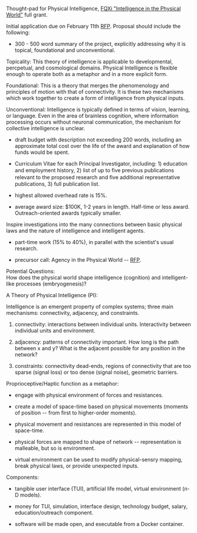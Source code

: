Thought-pad for Physical Intelligence, [FQXi "Intelligence in the Physical World"](https://fqxi.org/grants/large/initial) full grant.  

Initial application due on February 11th [RFP](https://fqxi.org/data/documents/2018-Request-for-Proposals.pdf). Proposal should include the following:  

* 300 - 500 word summary of the project, explicitly addressing why it is topical, foundational and unconventional.  

Topicality: This theory of intelligence is applicable to developmental, percpetual, and cosmological domains. Physical Intelligence is flexible enough to operate both as a metaphor and in a more explicit form.  

Foundational: This is a theory that merges the phenomenology and principles of motion with that of connectivity. It is these two mechanisms which work together to create a form of intelligence from physical inputs.  

Unconventional: Intelligence is typically defined in terms of vision, learning, or language. Even in the area of brainless
cognition, where information processing occurs without neuronal communication, the mechanism for collective intelligence is unclear.  


* draft budget with description not exceeding 200 words, including an approximate total cost over the life of the award and explanation of how funds would be spent.  

* Curriculum Vitae for each Principal Investigator, including: 1) education and employment history, 2) list of up to ﬁve previous publications relevant to the proposed research and ﬁve additional representative publications, 3) full publication list.  

* highest allowed overhead rate is 15%.  

* average award size: $100K, 1-2 years in length. Half-time or less award. Outreach-oriented awards typically smaller.  

Inspire investigations into the many connections between basic physical laws and the nature of intelligence and intelligent agents.   

* part-time work (15% to 40%), in parallel with the scientist's usual research.  

* precursor call: Agency in the Physical World -- [RFP](https://fqxi.org/grants/large/awardees/list/2018).  

Potential Questions:  
How does the physical world shape intelligence (cognition) and intelligent-like processes (embryogenesis)? 


A Theory of Physical Intelligence (PI):  

Intelligence is an emergent property of complex systems; three main mechanisms: connectivity, adjacency, and constraints.  

1) connectivity: interactions between individual units. Interactivity between individual units and environment.  

2) adjacency: patterns of connectivity important. How long is the path between x and y? What is the adjacent possible for any position in the network?  

3) constraints: connectivity dead-ends, regions of connectivity that are too sparse (signal loss) or too dense (signal noise), geometric barriers.  

Proprioceptive/Haptic function as a metaphor:  

* engage with physical environment of forces and resistances.  

* create a model of space-time based on physical movements (moments of position -- from first to higher-order moments).  

* physical movement and resistances are represented in this model of space-time.  

* physical forces are mapped to shape of network -- representation is malleable, but so is environment.  

* virtual environment can be used to modify physical-sensry mapping, break physical laws, or provide unexpected inputs.  

Components:  

* tangible user interface (TUI), artificial life model, virtual environment (_n_-D models).  

* money for TUI, simulation, interface design, technology budget, salary, education/outreach component.   

* software will be made open, and executable from a Docker container.  



